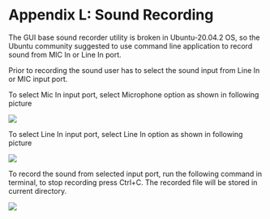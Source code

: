 # Appendix L: Sound Recording

The GUI base sound recorder utility is broken in Ubuntu-20.04.2 OS, so the Ubuntu community suggested to use command line application to record sound from MIC In or Line In port.&#x20;

Prior to recording the sound user has to select the sound input from Line In or MIC input port.&#x20;

To select Mic In input port, select Microphone option as shown in following picture

![](broken-reference)

To select Line In input port, select Line In option as shown in following picture

![](broken-reference)

To record the sound from selected input port, run the following command in terminal, to stop recording press Ctrl+C. The recorded file will be stored in current directory.

![](broken-reference)
